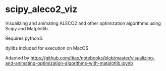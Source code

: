 # scipy_aleco2_viz
Visualizing and animating ALECO2 and other optimization algorithms using Scipy and Matplotlib. 

Requires python3. 

dylibs included for execution on MacOS

Adapted by https://github.com/ltiao/notebooks/blob/master/visualizing-and-animating-optimization-algorithms-with-matplotlib.ipynb
